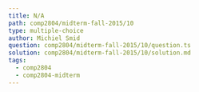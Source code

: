 ```yaml
---
title: N/A
path: comp2804/midterm-fall-2015/10
type: multiple-choice
author: Michiel Smid
question: comp2804/midterm-fall-2015/10/question.ts
solution: comp2804/midterm-fall-2015/10/solution.md
tags:
  - comp2804
  - comp2804-midterm
---
```

